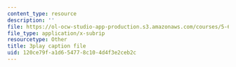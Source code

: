 ```yaml
---
content_type: resource
description: ''
file: https://ol-ocw-studio-app-production.s3.amazonaws.com/courses/5-61-physical-chemistry-fall-2017/120ce79fa1d654778c104d4f3e2ceb2c_yBCdnNIAiQg.vtt
file_type: application/x-subrip
resourcetype: Other
title: 3play caption file
uid: 120ce79f-a1d6-5477-8c10-4d4f3e2ceb2c
---
```

